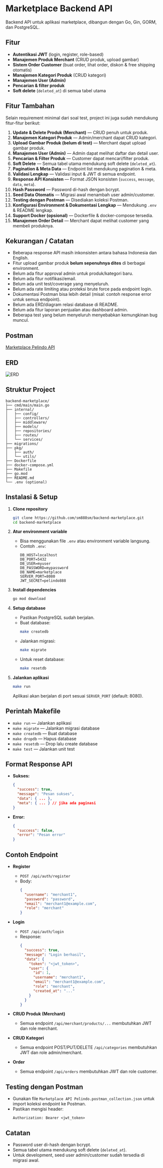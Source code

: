 # Marketplace Backend API

Backend API untuk aplikasi marketplace, dibangun dengan Go, Gin, GORM, dan PostgreSQL.

## Fitur

- **Autentikasi JWT** (login, register, role-based)
- **Manajemen Produk Merchant** (CRUD produk, upload gambar)
- **Sistem Order Customer** (buat order, lihat order, diskon & free shipping otomatis)
- **Manajemen Kategori Produk** (CRUD kategori)
- **Manajemen User (Admin)**
- **Pencarian & filter produk**
- **Soft delete** (`deleted_at`) di semua tabel utama

## Fitur Tambahan

Selain requirement minimal dari soal test, project ini juga sudah mendukung fitur-fitur berikut:

1. **Update & Delete Produk (Merchant)** — CRUD penuh untuk produk.
2. **Manajemen Kategori Produk** — Admin/merchant dapat CRUD kategori.
3. **Upload Gambar Produk (belum di test)** — Merchant dapat upload gambar produk.
4. **Manajemen User (Admin)** — Admin dapat melihat daftar dan detail user.
5. **Pencarian & Filter Produk** — Customer dapat mencari/filter produk.
6. **Soft Delete** — Semua tabel utama mendukung soft delete (`deleted_at`).
7. **Pagination & Meta Data** — Endpoint list mendukung pagination & meta.
8. **Validasi Lengkap** — Validasi input & JWT di semua endpoint.
9. **Response API Konsisten** — Format JSON konsisten (`success`, `message`, `data`, `meta`).
10. **Hash Password** — Password di-hash dengan bcrypt.
11. **Seed Data Otomatis** — Migrasi awal menambah user admin/customer.
12. **Testing dengan Postman** — Disediakan koleksi Postman.
13. **Konfigurasi Environment & Dokumentasi Lengkap** — Mendukung `.env` & README lengkap.
14. **Support Docker (opsional)** — Dockerfile & docker-compose tersedia.
15. **Manajemen Order Detail** — Merchant dapat melihat customer yang membeli produknya.

## Kekurangan / Catatan

- Beberapa response API masih inkonsisten antara bahasa Indonesia dan English.
- Fitur upload gambar produk **belum sepenuhnya dites** di berbagai environment.
- Belum ada fitur approval admin untuk produk/kategori baru.
- Belum ada fitur notifikasi/email.
- Belum ada unit test/coverage yang menyeluruh.
- Belum ada rate limiting atau proteksi brute force pada endpoint login.
- Dokumentasi Postman bisa lebih detail (misal: contoh response error untuk semua endpoint).
- Belum ada ERD/diagram relasi database di README.
- Belum ada fitur laporan penjualan atau dashboard admin.
- Beberapa test yang belum menyeluruh menyebabkan kemungkinan bug muncul.

## Postman
[Marketplace Pelindo API](https://github.com/sm888sm/backend-marketplace/blob/main/Marketplace%20Pelindo%20API.postman_collection.json)

## ERD
![ERD](https://raw.githubusercontent.com/sm888sm/backend-marketplace/refs/heads/main/erd.png)

## Struktur Project

```
backend-marketplace/
├── cmd/main/main.go
├── internal/
│   ├── config/
│   ├── controllers/
│   ├── middleware/
│   ├── models/
│   ├── repositories/
│   ├── routes/
│   └── services/
├── migrations/
├── pkg/
│   ├── auth/
│   └── utils/
├── Dockerfile
├── docker-compose.yml
├── Makefile
├── go.mod
├── README.md
└── .env (optional)
```

## Instalasi & Setup

1. **Clone repository**
   ```bash
   git clone https://github.com/sm888sm/backend-marketplace.git
   cd backend-marketplace
   ```

2. **Atur environment variable**
   - Bisa menggunakan file `.env` atau environment variable langsung.
   - Contoh `.env`:
     ```
     DB_HOST=localhost
     DB_PORT=5432
     DB_USER=myuser
     DB_PASSWORD=mypassword
     DB_NAME=marketplace
     SERVER_PORT=8080
     JWT_SECRET=pelindo888
     ```

3. **Install dependencies**
   ```bash
   go mod download
   ```

4. **Setup database**
   - Pastikan PostgreSQL sudah berjalan.
   - Buat database:
     ```bash
     make createdb
     ```
   - Jalankan migrasi:
     ```bash
     make migrate
     ```
   - Untuk reset database:
     ```bash
     make resetdb
     ```

5. **Jalankan aplikasi**
   ```bash
   make run
   ```
   Aplikasi akan berjalan di port sesuai `SERVER_PORT` (default: 8080).

## Perintah Makefile

- `make run` — Jalankan aplikasi
- `make migrate` — Jalankan migrasi database
- `make createdb` — Buat database
- `make dropdb` — Hapus database
- `make resetdb` — Drop lalu create database
- `make test` — Jalankan unit test

## Format Response API

- **Sukses:**
  ```json
  {
    "success": true,
    "message": "Pesan sukses",
    "data": { ... },
    "meta": { ... } // jika ada paginasi
  }
  ```
- **Error:**
  ```json
  {
    "success": false,
    "error": "Pesan error"
  }
  ```

## Contoh Endpoint

- **Register**
  - `POST /api/auth/register`
  - Body:
    ```json
    {
      "username": "merchant1",
      "password": "password",
      "email": "merchant1@example.com",
      "role": "merchant"
    }
    ```
- **Login**
  - `POST /api/auth/login`
  - Response:
    ```json
    {
      "success": true,
      "message": "Login berhasil",
      "data": {
        "token": "<jwt_token>",
        "user": {
          "id": 1,
          "username": "merchant1",
          "email": "merchant1@example.com",
          "role": "merchant",
          "created_at": "..."
        }
      }
    }
    ```

- **CRUD Produk (Merchant)**
  - Semua endpoint `/api/merchant/products/...` membutuhkan JWT dan role merchant.

- **CRUD Kategori**
  - Semua endpoint POST/PUT/DELETE `/api/categories` membutuhkan JWT dan role admin/merchant.

- **Order**
  - Semua endpoint `/api/orders` membutuhkan JWT dan role customer.

## Testing dengan Postman

- Gunakan file `Marketplace API Pelindo.postman_collection.json` untuk import koleksi endpoint ke Postman.
- Pastikan mengisi header:
  ```
  Authorization: Bearer <jwt_token>
  ```

## Catatan

- Password user di-hash dengan bcrypt.
- Semua tabel utama mendukung soft delete (`deleted_at`).
- Untuk development, seed user admin/customer sudah tersedia di migrasi awal.

